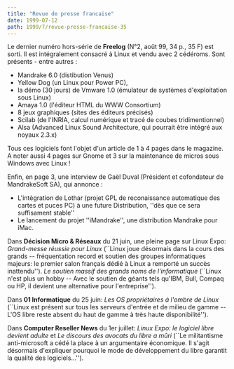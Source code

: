 ```yaml
---
title: "Revue de presse francaise"
date: 1999-07-12
path: 1999/7/revue-presse-francaise-35
---
```


<P>Le dernier numéro hors-série de <B>Freelog</B> (N°2, août 99, 34 p.,
35 F) est sorti. Il est intégralement consacré à Linux et vendu avec 2
cédéroms. Sont présents - entre autres :</P>

<UL>

<LI>Mandrake 6.0 (distibution Venus)
<LI>Yellow Dog (un Linux pour Power PC),
<LI>la démo (30 jours) de Vmware 1.0 (émulateur de systèmes d'exploitation
sous Linux)
<LI>Amaya 1.0 (l'éditeur HTML du WWW Consortium)
<LI>8 jeux graphiques (sites des éditeurs précisés)
<LI>Scilab (de l'INRIA, calcul numérique et tracé de coubes tridimentionnel)
<LI>Alsa (Advanced Linux Sound Architecture, qui pourrait être intégré
aux noyaux 2.3.x)
</UL>

<P>Tous ces logiciels font l'objet d'un article de 1 à 4 pages dans le
magazine. A noter aussi 4 pages sur Gnome et 3 sur la maintenance de
micros sous Windows avec Linux !</P>

<P>Enfin, en page 3, une interview de Gaël Duval (Président et cofondateur
de MandrakeSoft SA), qui annonce :</P>

<UL>

<LI>L'intégration de Lothar (projet GPL de reconaissance automatique
des cartes et puces PC) à une future Distribution, ''dès que ce sera
suffisament stable''
<LI>Le lancement du projet ''iMandrake'', une distribution Mandrake
pour iMac.
</UL>

<P>Dans <B>Décision Micro &amp; Réseaux</B> du 21 juin, une pleine page
sur Linux Expo: <EM>Grand-messe réussie pour Linux</EM> (``Linux joue
désormais dans la cours des grands -- fréquentation record et soutien des
groupes informatiques majeurs: le premier salon français dédié à Linux a
remporté un succès inattendu'').  <EM>Le soutien massif des grands noms
de l'informatique</EM> (``Linux n'est plus un hobby -- Avec le soutien
de géants tels qu'IBM, Bull, Compaq ou HP, il devient une alternative
pour l'entreprise'').</P>

<P>Dans <B>01 Informatique</B> du 25 juin:
<EM>Les OS propriétaires à l'ombre de Linux</EM> (``Linux est présent
sur tous les serveurs d'entrée et de milieu de gamme --
L'OS libre reste absent du haut de gamme à très haute disponibilité'').</P>

<P>Dans <B>Computer Reseller News</B> du 1er juillet:
<EM>Linux Expo: le logiciel libre devient adulte</EM> et
<EM>Le discours des avocats du libre a mûri</EM>
(``Le militantisme anti-microsoft a cédé la place à un argumentaire économique.
Il s'agit désormais d'expliquer pourquoi le mode de développement du
libre garantit la qualité des logiciels...'').</P>


